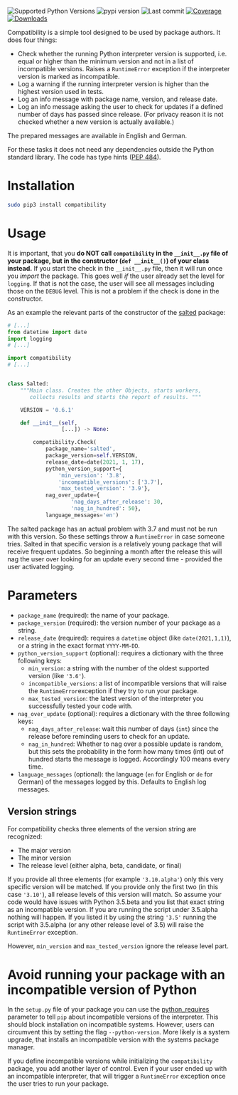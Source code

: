 ![Supported Python Versions](https://img.shields.io/pypi/pyversions/compatibility)
![pypi version](https://img.shields.io/pypi/v/compatibility)
![Last commit](https://img.shields.io/github/last-commit/RuedigerVoigt/compatibility)
[![Coverage](https://img.shields.io/badge/coverage-98%25-brightgreen)](https://www.ruediger-voigt.eu/coverage/compatibility/index.html)
[![Downloads](https://pepy.tech/badge/compatibility/month)](https://pepy.tech/project/compatibility)

Compatibility is a simple tool designed to be used by package authors. It does four things:
* Check whether the running Python interpreter version is supported, i.e. equal or higher than the minimum version and not in a list of incompatible versions. Raises a `RuntimeError` exception if the interpreter version is marked as incompatible.
* Log a warning if the running interpreter version is higher than the highest version used in tests.
* Log an info message with package name, version, and release date.
* Log an info message asking the user to check for updates if a defined number of days has passed since release. (For privacy reason it is not checked whether a new version is actually available.)

The prepared messages are available in English and German.

For these tasks it does not need any dependencies outside the Python standard library. The code has type hints ([PEP 484](https://www.python.org/dev/peps/pep-0484/)).

# Installation

```bash
sudo pip3 install compatibility
```

# Usage

It is important, that you **do NOT call `compatibility` in the `__init__.py` file of your package, but in the constructor (`def __init__()`) of your class instead.** If you start the check in the `__init__.py` file, then it will run once you *import* the package. This goes well *if* the user already set the level for `logging`. If that is not the case, the user will see all messages including those on the `DEBUG` level. This is not a problem if the check is done in the constructor.

As an example the relevant parts of the constructor of the [salted](https://github.com/RuedigerVoigt/salted) package:

```python
# [...]
from datetime import date
import logging
# [...]

import compatibility
# [...]


class Salted:
    """Main class. Creates the other Objects, starts workers,
       collects results and starts the report of results. """

    VERSION = '0.6.1'

    def __init__(self,
                 [...]) -> None:

        compatibility.Check(
            package_name='salted',
            package_version=self.VERSION,
            release_date=date(2021, 1, 17),
            python_version_support={
                'min_version': '3.8',
                'incompatible_versions': ['3.7'],
                'max_tested_version': '3.9'},
            nag_over_update={
                    'nag_days_after_release': 30,
                    'nag_in_hundred': 50},
            language_messages='en')
```
The salted package has an actual problem with 3.7 and must not be run with this version. So these settings throw a `RuntimeError` in case someone tries.
Salted in that specific version is a relatively young package that will receive frequent updates. So beginning a month after the release this will nag the user over looking for an update every second time - provided the user activated logging.

# Parameters

* `package_name` (required): the name of your package.
* `package_version` (required): the version number of your package as a string.
* `release_date` (required): requires a `datetime` object (like `date(2021,1,1)`), or a string in the exact format `YYYY-MM-DD`.
* `python_version_support` (optional): requires a dictionary with the three following keys:
    * `min_version`: a string with the number of the oldest supported version (like `'3.6'`).
    * `incompatible_versions`: a list of incompatible versions that will raise the `RuntimeError`exception if they try to run your package.
    * `max_tested_version`: the latest version of the interpreter you successfully tested your code with.
* `nag_over_update` (optional): requires a dictionary with the three following keys:
    * `nag_days_after_release`: wait this number of days (`int`) since the release before reminding users to check for an update.
    * `nag_in_hundred`: Whether to nag over a possible update is random, but this sets the probability in the form how many times (int) out of hundred starts the message is logged. Accordingly 100 means every time.
* `language_messages` (optional): the language (`en` for English or `de` for German) of the messages logged by this. Defaults to English log messages.

## Version strings

For compatibility checks three elements of the version string are recognized:
* The major version
* The minor version
* The release level (either alpha, beta, candidate, or final)

If you provide all three elements (for example `'3.10.alpha'`) only this very specific version will be matched. If you provide only the first two (in this case `'3.10'`), all release levels of this version will match.
So assume your code would have issues with Python 3.5.beta and you list that exact string as an incompatible version. If you are running the script under 3.5.alpha nothing will happen. If you listed it by using the string `'3.5'` running the script with 3.5.alpha (or any other release level of 3.5) will raise the `RuntimeError` exception.

However, `min_version` and `max_tested_version` ignore the release level part.

# Avoid running your package with an incompatible version of Python

In the `setup.py` file of your package you can use the [python_requires](https://packaging.python.org/guides/distributing-packages-using-setuptools/#python-requires) parameter to tell `pip` about incompatible versions of the interpreter. This should block installation on incompatible systems. However, users can circumvent this by setting the flag `--python-version`. More likely is a system upgrade, that installs an incompatible version with the systems package manager.

If you define incompatible versions while initializing the `compatibility` package, you add another layer of control. Even if your user ended up with an incompatible interpreter, that will trigger a `RuntimeError` exception once the user tries to run your package.
 
